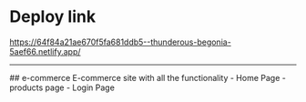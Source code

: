 # Deploy link
https://64f84a21ae670f5fa681ddb5--thunderous-begonia-5aef66.netlify.app/
<hr/>
## e-commerce
 E-commerce site with all the  functionality
 - Home Page
- products page
- Login Page
